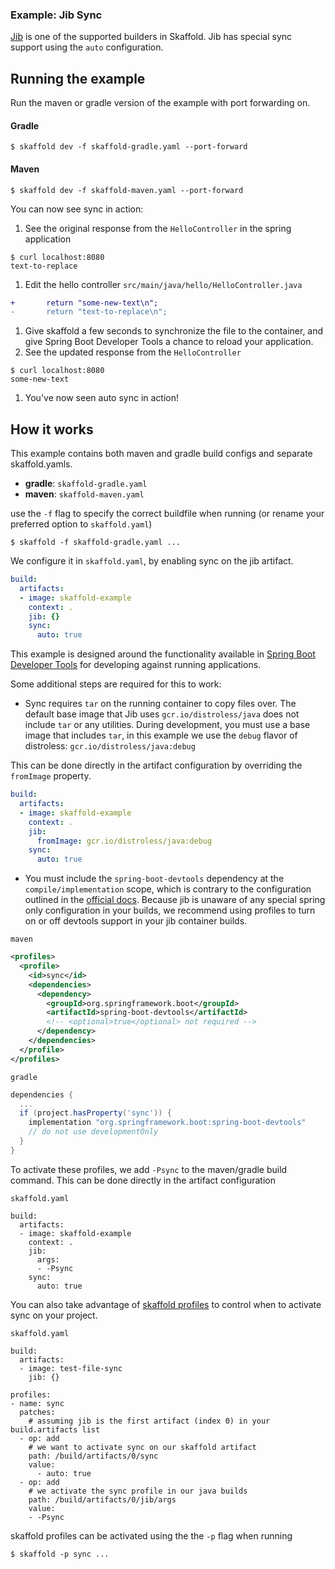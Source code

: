 ### Example: Jib Sync

[Jib](https://github.com/GoogleContainerTools/jib) is one of the supported builders in Skaffold. Jib
has special sync support using the `auto` configuration.

## Running the example

Run the maven or gradle version of the example with port forwarding on.

#### Gradle
```
$ skaffold dev -f skaffold-gradle.yaml --port-forward
```

#### Maven
```
$ skaffold dev -f skaffold-maven.yaml --port-forward
```

You can now see sync in action:
1. See the original response from the `HelloController` in the spring application 
  ```
  $ curl localhost:8080
  text-to-replace
  ```
1. Edit the hello controller `src/main/java/hello/HelloController.java`
  ```diff
  +       return "some-new-text\n";
  -       return "text-to-replace\n";
  ```
1. Give skaffold a few seconds to synchronize the file to the container, and give Spring
   Boot Developer Tools a chance to reload your application.
1. See the updated response from the `HelloController`
  ```
  $ curl localhost:8080
  some-new-text
  ```
1. You've now seen auto sync in action!

## How it works

This example contains both maven and gradle build configs and separate skaffold.yamls.

- **gradle**: `skaffold-gradle.yaml`
- **maven**: `skaffold-maven.yaml`

use the `-f` flag to specify the correct buildfile when running (or rename your preferred option to `skaffold.yaml`)
```
$ skaffold -f skaffold-gradle.yaml ...
```

We configure it in `skaffold.yaml`, by enabling sync on the jib artifact.

```yaml
build:
  artifacts:
  - image: skaffold-example
    context: .
    jib: {}
    sync: 
      auto: true
```

This example is designed around the functionality available in [Spring Boot Developer Tools](https://docs.spring.io/spring-boot/docs/current/reference/html/using-spring-boot.html#using-boot-devtools) for developing against running applications.

Some additional steps are required for this to work:
- Sync requires `tar` on the running container to copy files over. The default base image that Jib uses `gcr.io/distroless/java` does not include `tar` or any utilities. During development, you must use a base image that includes `tar`, in this example we use the `debug` flavor of distroless: `gcr.io/distroless/java:debug` 

This can be done directly in the artifact configuration by overriding the `fromImage` property.

```yaml
build:
  artifacts:
  - image: skaffold-example
    context: .
    jib: 
      fromImage: gcr.io/distroless/java:debug
    sync: 
      auto: true
```


- You must include the `spring-boot-devtools` dependency at the `compile/implementation` scope, which is contrary to the configuration outlined in the [official docs](https://docs.spring.io/spring-boot/docs/current/reference/html/using-spring-boot.html#using-boot-devtools). Because jib is unaware of any special spring only configuration in your builds, we recommend using profiles to turn on or off devtools support in your jib container builds.

`maven`
```xml
<profiles>
  <profile>
    <id>sync</id>
    <dependencies>
      <dependency>
        <groupId>org.springframework.boot</groupId>
        <artifactId>spring-boot-devtools</artifactId>
        <!-- <optional>true</optional> not required -->
      </dependency>
    </dependencies>
  </profile>
</profiles>
```

`gradle`
```groovy
dependencies {
  ...
  if (project.hasProperty('sync')) {
    implementation "org.springframework.boot:spring-boot-devtools"
    // do not use developmentOnly
  }
}
```

To activate these profiles, we add `-Psync` to the maven/gradle build command. This can be done directly in the artifact configuration

`skaffold.yaml`
```
build:
  artifacts:
  - image: skaffold-example
    context: .
    jib: 
      args: 
      - -Psync
    sync: 
      auto: true
```

You can also take advantage of [skaffold profiles](https://skaffold.dev/docs/environment/profiles/) to control when to activate sync on your project.

`skaffold.yaml`
```
build:
  artifacts:
  - image: test-file-sync
    jib: {}

profiles:
- name: sync
  patches:
    # assuming jib is the first artifact (index 0) in your build.artifacts list
  - op: add
    # we want to activate sync on our skaffold artifact
    path: /build/artifacts/0/sync
    value:
      - auto: true
  - op: add
    # we activate the sync profile in our java builds
    path: /build/artifacts/0/jib/args
    value:
    - -Psync
```

skaffold profiles can be activated using the the `-p` flag when running

```
$ skaffold -p sync ...
```

